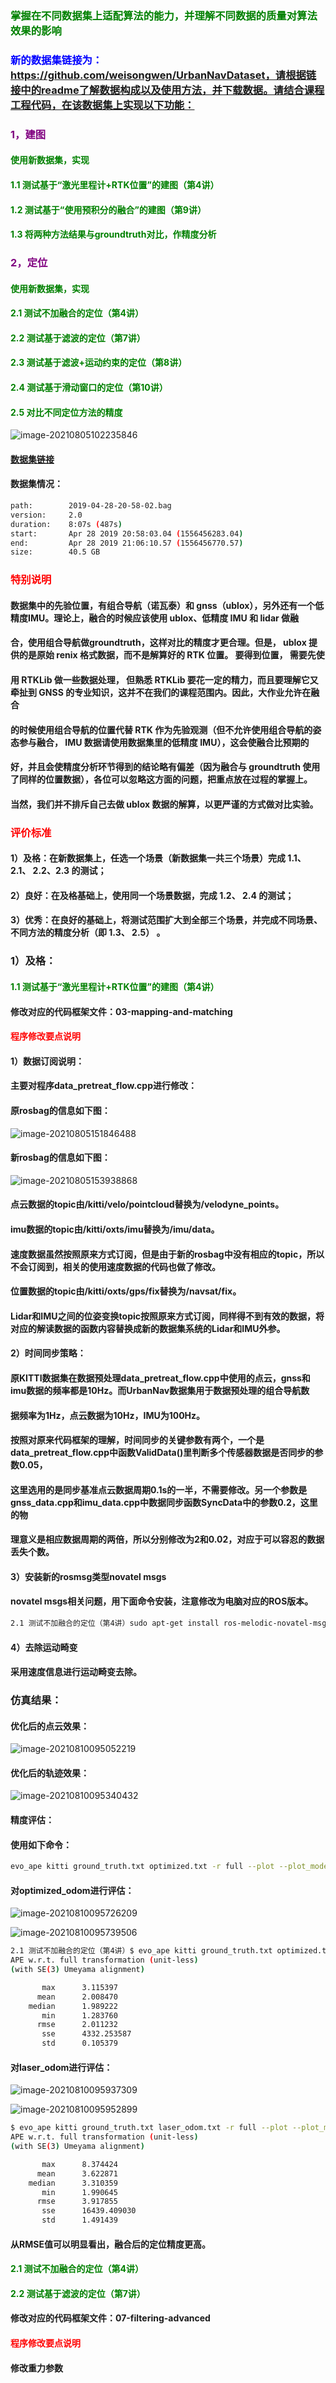 ### <font color='green'>掌握在不同数据集上适配算法的能力，并理解不同数据的质量对算法效果的影响</font>

### <font color='blue'>新的数据集链接为：https://github.com/weisongwen/UrbanNavDataset，请根据链接中的readme了解数据构成以及使用方法，并下载数据。请结合课程工程代码，在该数据集上实现以下功能：</font>

### <font color='purple'>1，建图</font>

#### <font color='green'>使用新数据集，实现</font>

#### <font color='green'>1.1 测试基于“激光里程计+RTK位置”的建图（第4讲）</font>

#### <font color='green'>1.2 测试基于“使用预积分的融合”的建图（第9讲）</font>

#### <font color='green'>1.3 将两种方法结果与groundtruth对比，作精度分析</font>

### <font color='purple'>2，定位</font>

#### <font color='green'>使用新数据集，实现</font>

#### <font color='green'>2.1 测试不加融合的定位（第4讲）</font>

#### <font color='green'>2.2 测试基于滤波的定位（第7讲）</font>

#### <font color='green'>2.3 测试基于滤波+运动约束的定位（第8讲）</font>

#### <font color='green'>2.4 测试基于滑动窗口的定位（第10讲）</font>

#### <font color='green'>2.5 对比不同定位方法的精度</font>

![image-20210805102235846](../../images/image-20210805102235846.png)

#### [数据集链接](https://www.polyu-ipn-lab.com/download)

#### 数据集情况：

```bash
path:        2019-04-28-20-58-02.bag
version:     2.0
duration:    8:07s (487s)
start:       Apr 28 2019 20:58:03.04 (1556456283.04)
end:         Apr 28 2019 21:06:10.57 (1556456770.57)
size:        40.5 GB
```

### <font color='red'>特别说明</font>

####         数据集中的先验位置，有组合导航（诺瓦泰）和 gnss（ublox），另外还有一个低精度IMU。理论上，融合的时候应该使用 ublox、低精度 IMU 和 lidar 做融

#### 合，使用组合导航做groundtruth，这样对比的精度才更合理。但是， ublox 提供的是原始 renix 格式数据，而不是解算好的 RTK 位置。 要得到位置， 需要先使

#### 用 RTKLib 做一些数据处理， 但熟悉 RTKLib 要花一定的精力，而且要理解它又牵扯到 GNSS 的专业知识，这并不在我们的课程范围内。因此，大作业允许在融合

#### 的时候使用组合导航的位置代替 RTK 作为先验观测（但不允许使用组合导航的姿态参与融合， IMU 数据请使用数据集里的低精度 IMU），这会使融合比预期的

#### 好，并且会使精度分析环节得到的结论略有偏差（因为融合与 groundtruth 使用了同样的位置数据），各位可以忽略这方面的问题，把重点放在过程的掌握上。

#### 当然，我们并不排斥自己去做 ublox 数据的解算，以更严谨的方式做对比实验。

### <font color='red'>评价标准</font>

#### 1）及格：在新数据集上，任选一个场景（新数据集一共三个场景）完成 1.1、 2.1、 2.2、2.3 的测试；

#### 2）良好：在及格基础上，使用同一个场景数据，完成 1.2、 2.4 的测试；

#### 3）优秀：在良好的基础上，将测试范围扩大到全部三个场景，并完成不同场景、不同方法的精度分析（即 1.3、 2.5） 。



### 1）及格：

#### <font color='green'>1.1 测试基于“激光里程计+RTK位置”的建图（第4讲）</font>

#### 修改对应的代码框架文件：03-mapping-and-matching

#### <font color='red'>程序修改要点说明</font>

#### 1）数据订阅说明：

#### 主要对程序data_pretreat_flow.cpp进行修改：

#### 原rosbag的信息如下图：

![image-20210805151846488](../../images/image-20210805151846488.png)

#### 新rosbag的信息如下图：

![image-20210805153938868](../../images/image-20210805153938868.png)

#### 点云数据的topic由/kitti/velo/pointcloud替换为/velodyne_points。

#### imu数据的topic由/kitti/oxts/imu替换为/imu/data。

#### 速度数据虽然按照原来方式订阅，但是由于新的rosbag中没有相应的topic，所以不会订阅到，相关的使用速度数据的代码也做了修改。

#### 位置数据的topic由/kitti/oxts/gps/fix替换为/navsat/fix。

#### Lidar和IMU之间的位姿变换topic按照原来方式订阅，同样得不到有效的数据，将对应的解读数据的函数内容替换成新的数据集系统的Lidar和IMU外参。

#### 2）时间同步策略：

####          原KITTI数据集在数据预处理data_pretreat_flow.cpp中使用的点云，gnss和imu数据的频率都是10Hz。而UrbanNav数据集用于数据预处理的组合导航数

#### 据频率为1Hz，点云数据为10Hz，IMU为100Hz。 

####          按照对原来代码框架的理解，时间同步的关键参数有两个，一个是data_pretreat_flow.cpp中函数ValidData()里判断多个传感器数据是否同步的参数0.05，

#### 这里选用的是同步基准点云数据周期0.1s的一半，不需要修改。另一个参数是gnss_data.cpp和imu_data.cpp中数据同步函数SyncData中的参数0.2，这里的物

#### 理意义是相应数据周期的两倍，所以分别修改为2和0.02，对应于可以容忍的数据丢失个数。

#### 3）安装新的rosmsg类型novatel msgs

#### novatel msgs相关问题，用下面命令安装，注意修改为电脑对应的ROS版本。

```bash
2.1 测试不加融合的定位（第4讲）sudo apt-get install ros-melodic-novatel-msgs
```

#### 4）去除运动畸变

#### 采用速度信息进行运动畸变去除。

### 仿真结果：

#### 优化后的点云效果：

![image-20210810095052219](../../images/image-20210810095052219.png)

#### 优化后的轨迹效果：

![image-20210810095340432](../../images/image-20210810095340432.png)

#### 精度评估：

#### 使用如下命令：

```bash
evo_ape kitti ground_truth.txt optimized.txt -r full --plot --plot_mode xyz -a
```

#### 对optimized_odom进行评估：

![image-20210810095726209](../../images/image-20210810095726209.png)

![image-20210810095739506](../../images/image-20210810095739506.png)

```bash
2.1 测试不加融合的定位（第4讲）$ evo_ape kitti ground_truth.txt optimized.txt -r full --plot --plot_mode xyz -a
APE w.r.t. full transformation (unit-less)
(with SE(3) Umeyama alignment)

       max      3.115397
      mean      2.008470
    median      1.989222
       min      1.283760
      rmse      2.011232
       sse      4332.253587
       std      0.105379
```

#### 对laser_odom进行评估：

![image-20210810095937309](../../images/image-20210810095937309.png)

![image-20210810095952899](../../images/image-20210810095952899.png)

```bash
$ evo_ape kitti ground_truth.txt laser_odom.txt -r full --plot --plot_mode xyz -a 
APE w.r.t. full transformation (unit-less)
(with SE(3) Umeyama alignment)

       max      8.374424
      mean      3.622871
    median      3.310359
       min      1.990645
      rmse      3.917855
       sse      16439.409030
       std      1.491439
```

#### 从RMSE值可以明显看出，融合后的定位精度更高。



#### <font color='green'>2.1 测试不加融合的定位（第4讲）</font>



#### <font color='green'>2.2 测试基于滤波的定位（第7讲）</font>

#### 修改对应的代码框架文件：07-filtering-advanced

#### <font color='red'>程序修改要点说明</font>

#### 修改重力参数